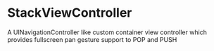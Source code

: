 # StackViewController
A UINavigationController like custom container view controller which provides fullscreen pan gesture support to POP and PUSH
